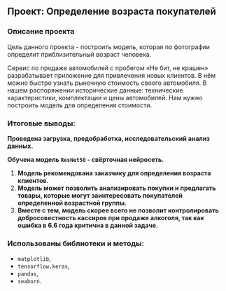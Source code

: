 ## Проект: Определение возраста покупателей

### Описание проекта

Цель данного проекта - построить модель, которая по фотографии определит приблизительный возраст человека.

Сервис по продаже автомобилей с пробегом «Не бит, не крашен» разрабатывает приложение для привлечения новых клиентов. В нём можно быстро узнать рыночную стоимость своего автомобиля. В нашем распоряжении исторические данные: технические характеристики, комплектации и цены автомобилей. Нам нужно построить модель для определения стоимости.

### Итоговые выводы:

**Проведена загрузка, предобработка, исследовательский анализ данных.**

**Обучена модель `ResNet50` - свёрточная нейросеть.**

1. **Модель рекомендована заказчику для определения возраста клиентов.**
2. **Модель может позволить анализировать покупки и предлагать товары, которые могут заинтересовать покупателей определенной возрастной группы.**
3. **Вместе с тем, модель скорее всего не позволит контролировать добросовестность кассиров при продаже алкоголя, так как ошибка в 6.6 года критична в данной задаче.**

### Использованы библиотеки и методы:
* `matplotlib`,
* `tensorflow.keras`,
* `pandas`,
* `seaborn`.
